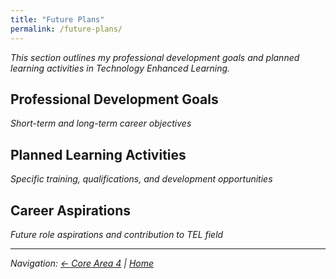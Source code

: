 ```yaml
---
title: "Future Plans"
permalink: /future-plans/
---
```


*This section outlines my professional development goals and planned learning activities in Technology Enhanced Learning.*

## Professional Development Goals

*Short-term and long-term career objectives*

## Planned Learning Activities

*Specific training, qualifications, and development opportunities*

## Career Aspirations

*Future role aspirations and contribution to TEL field*

---

*Navigation: [← Core Area 4](/core-area-4/) | [Home](/)*